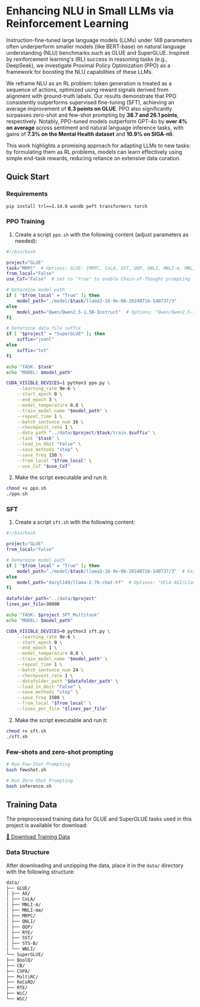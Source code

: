 # Enhancing NLU in Small LLMs via Reinforcement Learning

Instruction-fine-tuned large language models (LLMs) under 14B parameters often underperform smaller models (like BERT-base) on natural language understanding (NLU) benchmarks such as GLUE and SuperGLUE. Inspired by reinforcement learning's (RL) success in reasoning tasks (e.g., DeepSeek), we investigate Proximal Policy Optimization (PPO) as a framework for boosting the NLU capabilities of these LLMs.

We reframe NLU as an RL problem: token generation is treated as a sequence of actions, optimized using reward signals derived from alignment with ground-truth labels. Our results demonstrate that PPO consistently outperforms supervised fine-tuning (SFT), achieving an average improvement of **6.3 points on GLUE**. PPO also significantly surpasses zero-shot and few-shot prompting by **38.7 and 26.1 points**, respectively. Notably, PPO-tuned models outperform GPT-4o by **over 4% on average** across sentiment and natural language inference tasks, with gains of **7.3% on the Mental Health dataset** and **10.9% on SIGA-nli**.

This work highlights a promising approach for adapting LLMs to new tasks: by formulating them as RL problems, models can learn effectively using simple end-task rewards, reducing reliance on extensive data curation.

## Quick Start
### Requirements
```bash
pip install trl==1.14.0 wandb peft transformers torch
```
### PPO Training
1. Create a script `ppo.sh` with the following content (adjust parameters as needed):
```bash
#!/bin/bash

project="GLUE"
task="MRPC"  # Options: GLUE: {MRPC, CoLA, SST, QQP, QNLI, MNLI-m, MNLI-mm, RTE, WNLI, AX, STS-B}; SuperGLUE: {COPA, RTE, WSC, WiC, BoolQ, CB, MultiRC, ReCoRD}
from_local="False"
use_CoT="False"  # Set to "True" to enable Chain-of-Thought prompting

# Determine model path
if [ "$from_local" = "True" ]; then
    model_path="./model/$task/llama3-16-9e-06-20240716-140737/3"
else
    model_path="Qwen/Qwen2.5-1.5B-Instruct"  # Options: "Qwen/Qwen2.5-7B-Instruct", "mosaicml/mpt-7b-chat", "NousResearch/Llama-2-13b-chat-hf"
fi

# Determine data file suffix
if [ "$project" = "SuperGLUE" ]; then
    suffix="jsonl"
else
    suffix="txt"
fi

echo "TASK: $task"
echo "MODEL: $model_path"

CUDA_VISIBLE_DEVICES=1 python3 ppo.py \
    --learning_rate 9e-6 \
    --start_epoch 0 \
    --end_epoch 3 \
    --model_temperature 0.8 \
    --train_model_name "$model_path" \
    --repeat_time 1 \
    --batch_sentence_num 16 \
    --checkpoint_rate 1 \
    --data_path "../data/$project/$task/train.$suffix" \
    --task "$task" \
    --load_in_8bit "False" \
    --save_methods "step" \
    --save_freq 150 \
    --from_local "$from_local" \
    --use_CoT "$use_CoT"
```
2. Make the script executable and run it:
```bash
chmod +x ppo.sh
./ppo.sh
```

### SFT
1. Create a script `sft.sh` with the following content:
```bash
#!/bin/bash

project="GLUE"
from_local="False"

# Determine model path
if [ "$from_local" = "True" ]; then
    model_path="./model/$task/llama3-16-9e-06-20240716-140737/3"  # Example path, adjust as needed
else
    model_path="daryl149/llama-2-7b-chat-hf"  # Options: "UCLA-AGI/Llama-3-Instruct-8B-SPPO-Iter3"
fi

datafolder_path="../data/$project"
lines_per_file=30000

echo "TASK: $project SFT_Multitask"
echo "MODEL: $model_path"

CUDA_VISIBLE_DEVICES=0 python3 sft.py \
    --learning_rate 9e-6 \
    --start_epoch 0 \
    --end_epoch 1 \
    --model_temperature 0.8 \
    --train_model_name "$model_path" \
    --repeat_time 1 \
    --batch_sentence_num 24 \
    --checkpoint_rate 1 \
    --datafolder_path "$datafolder_path" \
    --load_in_8bit "False" \
    --save_methods "step" \
    --save_freq 1500 \
    --from_local "$from_local" \
    --lines_per_file "$lines_per_file"
```
2. Make the script executable and run it:
```bash
chmod +x sft.sh
./sft.sh
```

### Few-shots and zero-shot prompting
```bash
# Run Few-Shot Prompting
bash fewshot.sh

# Run Zero-Shot Prompting
bash inference.sh
```

## Training Data
The preprocessed training data for GLUE and SuperGLUE tasks used in this project is available for download:

[🔗 Download Training Data](https://drive.google.com/file/d/1-BMnA9DofZ-Tx-FS-LerCslwV1uG18Ir/view?usp=sharing)

### Data Structure
After downloading and unzipping the data, place it in the `data/` directory with the following structure:
```bash
data/
├── GLUE/
│ ├── AX/
│ ├── CoLA/
│ ├── MNLI-m/
│ ├── MNLI-mm/
│ ├── MRPC/
│ ├── QNLI/
│ ├── QQP/
│ ├── RTE/
│ ├── SST/
│ ├── STS-B/
│ └── WNLI/
└── SuperGLUE/
├── BoolQ/
├── CB/
├── COPA/
├── MultiRC/
├── ReCoRD/
├── RTE/
├── WiC/
└── WSC/
```
